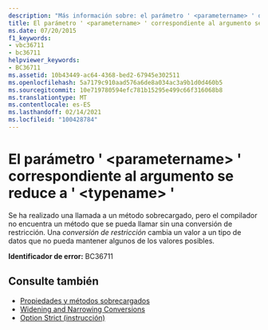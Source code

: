 ```yaml
---
description: "Más información sobre: el parámetro ' <parametername> ' de coincidencia de argumentos se limita a ' <typename> '"
title: El parámetro ' <parametername> ' correspondiente al argumento se reduce a ' <typename> '
ms.date: 07/20/2015
f1_keywords:
- vbc36711
- bc36711
helpviewer_keywords:
- BC36711
ms.assetid: 10b43449-ac64-4368-bed2-67945e302511
ms.openlocfilehash: 5a7179c910aad576a6de8a034ac3a9b1d0d460b5
ms.sourcegitcommit: 10e719780594efc781b15295e499c66f316068b8
ms.translationtype: MT
ms.contentlocale: es-ES
ms.lasthandoff: 02/14/2021
ms.locfileid: "100428784"
---
```

# <a name="argument-matching-parameter-parametername-narrows-to-typename"></a>El parámetro ' \<parametername> ' correspondiente al argumento se reduce a ' \<typename> '

Se ha realizado una llamada a un método sobrecargado, pero el compilador no encuentra un método que se pueda llamar sin una conversión de restricción. Una *conversión de restricción* cambia un valor a un tipo de datos que no pueda mantener algunos de los valores posibles.  
  
 **Identificador de error:** BC36711  
  
## <a name="see-also"></a>Consulte también

- [Propiedades y métodos sobrecargados](../programming-guide/language-features/objects-and-classes/overloaded-properties-and-methods.md)
- [Widening and Narrowing Conversions](../programming-guide/language-features/data-types/widening-and-narrowing-conversions.md)
- [Option Strict (instrucción)](../language-reference/statements/option-strict-statement.md)
